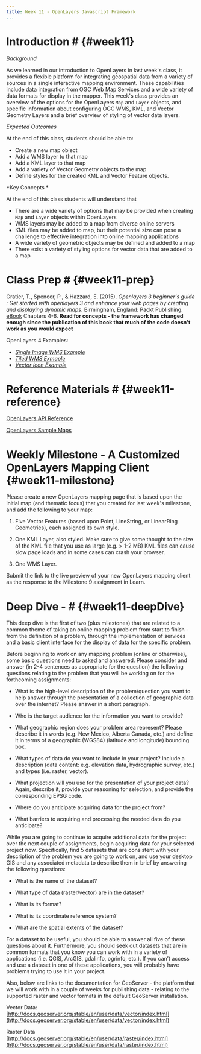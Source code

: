 ```yaml
---
title: Week 11 - OpenLayers Javascript Framework
...
```


<!---------------------------------------------------------------------------->
<!-- Week 11 ----------------------------------------------------------------->
<!---------------------------------------------------------------------------->

# Introduction # {#week11}

*Background*

As we learned in our introduction to OpenLayers in last week's class, it provides a flexible platform for integrating geospatial data from a variety of sources in a single interactive mapping environment. These capabilities include data integration from OGC Web Map Services and a wide variety of data formats for display in the mapper. This week's class provides an overview of the options for the OpenLayers `Map` and `Layer` objects, and specific information about configuring OGC WMS, KML, and Vector Geometry Layers and a brief overview of styling of vector data layers.


*Expected Outcomes*

At the end of this class, students should be able to:

* Create a new map object
* Add a WMS layer to that map
* Add a KML layer to that map
* Add a variety of Vector Geometry objects to the map
* Define styles for the created KML and Vector Feature objects.  

*Key Concepts *

At the end of this class students will understand that

* There are a wide variety of options that may be provided when creating `Map` and `Layer` objects within OpenLayers
* WMS layers may be added to a map from diverse online servers
* KML files may be added to map, but their potential size can pose a challenge to effective integration into online mapping applications
* A wide variety of geometric objects may be defined and added to a map
* There exist a variety of styling options for vector data that are added to a map 

# Class Prep # {#week11-prep}

Gratier, T., Spencer, P., & Hazzard, E. (2015). *Openlayers 3 beginner's guide : Get started with openlayers 3 and enhance your web pages by creating and displaying dynamic maps*. Birmingham, England: Packt Publishing. [eBook](https://unm-on-worldcat-org.libproxy.unm.edu/oclc/903963849?databaseList=1271,143,1487,1533,1540,1672,1708,173,1925,2006,2007,203,2201,2237,2259,2260,2261,2262,2263,2264,2267,2268,2281,2328,3036,3201,638) Chapters 4-6. **Read for concepts - the framework has changed enough since the publication of this book that much of the code doesn't work as you would expect**

OpenLayers 4 Examples:

* [*Single Image WMS Example*](http://openlayers.org/en/latest/examples/wms-image.html)
* [*Tiled WMS Exmaple*](http://openlayers.org/en/latest/examples/wms-tiled.html)
* [*Vector Icon Example*](http://openlayers.org/en/latest/examples/icon.html)


# Reference Materials # {#week11-reference}

[OpenLayers API Reference](http://openlayers.org/en/latest/apidoc/)

[OpenLayers Sample Maps](http://openlayers.org/en/latest/examples/)

# Weekly Milestone - A Customized OpenLayers Mapping Client {#week11-milestone}

Please create a new OpenLayers mapping page that is based upon the initial map (and thematic focus) that you created for last week's milestone, and add the following to your map:

1. Five Vector Features (based upon Point, LineString, or LinearRing Geometries), each assigned its own style.

2. One KML Layer, also styled. Make sure to give some thought to the size of the KML file that you use as large (e.g. > 1-2 MB) KML files can cause slow page loads and in some cases can crash your browser. 

3. One WMS Layer.

Submit the link to the live preview of your new OpenLayers mapping client as the response to the Milestone 9 assignment in Learn. 


# Deep Dive - # {#week11-deepDive}

This deep dive is the first of two (plus milestones) that are related to a common theme of taking an online mapping problem from start to finish - from the definition of a problem, through the implementation of services and a basic client interface for the display of data for the specific problem.

Before beginning to work on any mapping problem (online or otherwise), some basic questions need to asked and answered. Please consider and answer (in 2-4 sentences as appropriate for the question) the following questions relating to the problem that you will be working on for the forthcoming assignments:

* What is the high-level description of the problem/question you want to help answer through the presentation of a collection of geographic data over the internet? Please answer in a short paragraph.

* Who is the target audience for the information you want to provide?

* What geographic region does your problem area represent? Please describe it in words (e.g. New Mexico, Alberta Canada, etc.) and define it in terms of a geographic (WGS84) (latitude and longitude) bounding box. 

* What types of data do you want to include in your project? Include a description (data content: e.g. elevation data, hydrographic survey, etc.) and types (i.e. raster, vector).

* What projection will you use for the presentation of your project data? Again, describe it, provide your reasoning for selection, and provide the corresponding EPSG code. 

* Where do you anticipate acquiring data for the project from?

* What barriers to acquiring and processing the needed data do you anticipate?

While you are going to continue to acquire additional data for the project over the next couple of assignments, begin acquiring data for your selected project now. Specifically, find 5 datasets that are consistent with your description of the problem you are going to work on, and use your desktop GIS and any associated metadata to describe them in brief by answering the following questions:

* What is the name of the dataset?

* What type of data (raster/vector) are in the dataset?

* What is its format?

* What is its coordinate reference system?

* What are the spatial extents of the dataset?

For a dataset to be useful, you should be able to answer all five of these questions about it. Furthermore, you should seek out datasets that are in common formats that you know you can work with in a variety of applications (i.e. QGIS, ArcGIS, gdalinfo, ogrinfo, etc.). If you can’t access and use a dataset in one of these applications, you will probably have problems trying to use it in your project. 

Also, below are links to the documentation for GeoServer - the platform that we will work with in a couple of weeks for publishing data - relating to the supported raster and vector formats in the default GeoServer installation. 

Vector Data: [http://docs.geoserver.org/stable/en/user/data/vector/index.html](http://docs.geoserver.org/stable/en/user/data/vector/index.html)

Raster Data [http://docs.geoserver.org/stable/en/user/data/raster/index.html](http://docs.geoserver.org/stable/en/user/data/raster/index.html)

